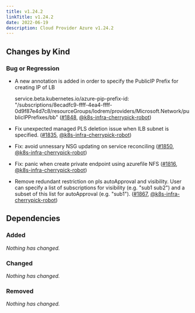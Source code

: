 ```yaml
---
title: v1.24.2
linkTitle: v1.24.2
date: 2022-06-19
description: Cloud Provider Azure v1.24.2
---
```



## Changes by Kind

### Bug or Regression

- A new annotation is added in order to specify the PublicIP Prefix for creating IP of LB
  
  service.beta.kubernetes.io/azure-pip-prefix-id: "/subscriptions/8ecadfc9-ffff-4ea4-ffff-0d9f87e4d7c8/resourceGroups/lodrem/providers/Microsoft.Network/publicIPPrefixes/bb" ([#1848](https://github.com/kubernetes-sigs/cloud-provider-azure/pull/1848), [@k8s-infra-cherrypick-robot](https://github.com/k8s-infra-cherrypick-robot))
- Fix unexpected managed PLS deletion issue when ILB subnet is specified. ([#1835](https://github.com/kubernetes-sigs/cloud-provider-azure/pull/1835), [@k8s-infra-cherrypick-robot](https://github.com/k8s-infra-cherrypick-robot))
- Fix: avoid unnessary NSG updating on service reconciling ([#1850](https://github.com/kubernetes-sigs/cloud-provider-azure/pull/1850), [@k8s-infra-cherrypick-robot](https://github.com/k8s-infra-cherrypick-robot))
- Fix: panic when create private endpoint using azurefile NFS ([#1816](https://github.com/kubernetes-sigs/cloud-provider-azure/pull/1816), [@k8s-infra-cherrypick-robot](https://github.com/k8s-infra-cherrypick-robot))
- Remove redundant restriction on pls autoApproval and visibility.
  User can specify a list of subscriptions for visibility (e.g. "sub1 sub2") and a subset of this list for autoApproval (e.g. "sub1"). ([#1867](https://github.com/kubernetes-sigs/cloud-provider-azure/pull/1867), [@k8s-infra-cherrypick-robot](https://github.com/k8s-infra-cherrypick-robot))

## Dependencies

### Added
_Nothing has changed._

### Changed
_Nothing has changed._

### Removed
_Nothing has changed._
